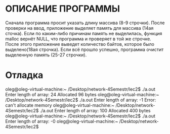 # ОПИСАНИЕ ПРОГРАММЫ
Сначала программа просит указать длину массива (8-9 строчки). После проверки на ввод, приложение выделяет память для массива (14ая сточка). Если по каким-либо причинам память не выделилась, функция malloc вернёт NULL, что программа и проверяет в той же строчке. После этого приложение выведет количество байтов, которое было выделено(18ая строчка). Если всё прошло успешно, программа очистит выделенную память (25-27 строчки).
# Отладка
oleg@oleg-virtual-machine:~ /Desktop/network-4Semestr/lec2$ ./a.out
Enter length of array: 24
Allocated 96 bytes
oleg@oleg-virtual-machine:~ /Desktop/network-4Semestr/lec2$ ./a.out
Enter length of array: -1
Error: can't allocate memory
oleg@oleg-virtual-machine:~ /Desktop/network-4Semestr/lec2$ ./a.out
Enter length of array: 100
Allocated 400 bytes
oleg@oleg-virtual-machine:~ /Desktop/network-4Semestr/lec2$ ./a.out
Enter length of array: -0
oleg@oleg-virtual-machine:~ /Desktop/network-4Semestr/lec2$ 
